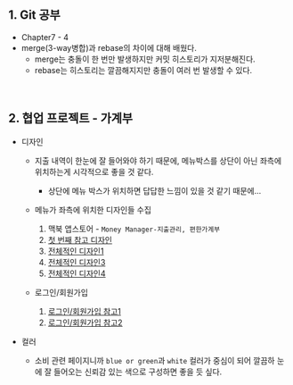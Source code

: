 ## 1. Git 공부

- Chapter7 - 4
- merge(3-way병합)과 rebase의 차이에 대해 배웠다.
  - merge는 충돌이 한 번만 발생하지만 커밋 히스토리가 지저분해진다.
  - rebase는 히스토리는 깔끔해지지만 충돌이 여러 번 발생할 수 있다.

<br/>

## 2. 협업 프로젝트 - 가계부
- 디자인 
  - 지출 내역이 한눈에 잘 들어와야 하기 때문에, 메뉴박스를 상단이 아닌 좌측에 위치하는게 시각적으로 좋을 것 같다.
    - 상단에 메뉴 박스가 위치하면 답답한 느낌이 있을 것 같기 때문에...
    
  - 메뉴가 좌측에 위치한 디자인들 수집
    1. 맥북 앱스토어 - `Money Manager-지출관리, 편한가계부`
    2. [첫 번째 참고 디자인](https://docs.tink.com/resources/getting-started/set-up-your-account)
    3. [전체적인 디자인1](https://www.pinterest.co.kr/pin/745345807063126326/)
    4. [전체적인 디자인3](https://www.pinterest.co.kr/pin/54254370499390161/)
    5. [전체적인 디자인4](https://www.pinterest.co.kr/pin/54254370499858299/)
    
  - 로그인/회원가입
    1. [로그인/회원가입 참고1](https://www.pinterest.co.kr/pin/131519251603872503/)
    2. [로그인/회원가입 참고2](https://www.pinterest.co.kr/pin/846887904907495950/)
    
    
 - 컬러
    - 소비 관련 페이지니까 `blue or green`과 `white` 컬러가 중심이 되어 깔끔하 눈에 잘 들어오는 신뢰감 있는 색으로 구성하면 좋을 듯 싶다.
